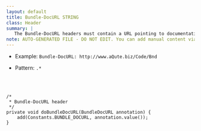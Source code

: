 ```yaml
---
layout: default
title: Bundle-DocURL STRING
class: Header
summary: |
   The Bundle-DocURL headers must contain a URL pointing to documentation about this bundle.
note: AUTO-GENERATED FILE - DO NOT EDIT. You can add manual content via same filename in ext folder. 
---
```


- Example: `Bundle-DocURL: http://www.aQute.biz/Code/Bnd`

- Pattern: `.*`

<!-- Manual content from: ext/bundle_docurl.md --><br /><br />
	
	/*
	 * Bundle-DocURL header
	 */
	private void doBundleDocURL(BundleDocURL annotation) {
		add(Constants.BUNDLE_DOCURL, annotation.value());
	}

	

